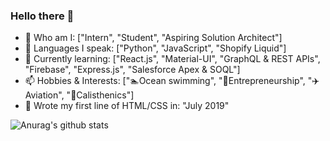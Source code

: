 ### Hello there 👋

- 🔭 Who am I: ["Intern", "Student", "Aspiring Solution Architect"]
- 🌱 Languages I speak: ["Python", "JavaScript", "Shopify Liquid"]
- 👯 Currently learning: ["React.js", "Material-UI", "GraphQL & REST APIs", "Firebase", "Express.js", "Salesforce Apex & SOQL"]
- 📫 Hobbies & Interests: ["🏊Ocean swimming", "💼Entrepreneurship", "✈️Aviation", "💪Calisthenics"]
- 👶 Wrote my first line of HTML/CSS in: "July 2019"


![Anurag's github stats](https://github-readme-stats.vercel.app/api?username=Mingyang-Li&theme=tokyonight&show_icons=true&card_width=100%)

